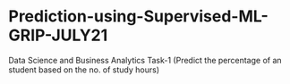 # Prediction-using-Supervised-ML-GRIP-JULY21
Data Science and Business Analytics Task-1 (Predict the percentage of an student based on the no. of study hours) 
